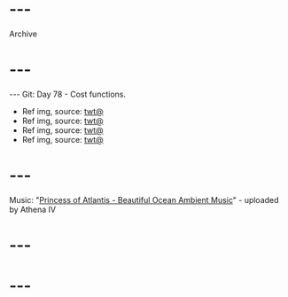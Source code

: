 # ---
Archive
# ---

--- Git: Day 78 - Cost functions.

- Ref img, source: [twt@](https://x.com/cravedcuddle/status/1817544213698883863)
- Ref img, source: [twt@](https://x.com/FuriousNoah_/status/1817724238893392088)
- Ref img, source: [twt@](https://x.com/urfavbatman/status/1817594815619428828)
- Ref img, source: [twt@](https://x.com/missbrisolo/status/1817627983630463013)

# ---
Music: "[Princess of Atlantis - Beautiful Ocean Ambient Music](https://www.youtube.com/watch?v=gGBj0glg-3A)" - uploaded by Athena IV
# ---

# ---
